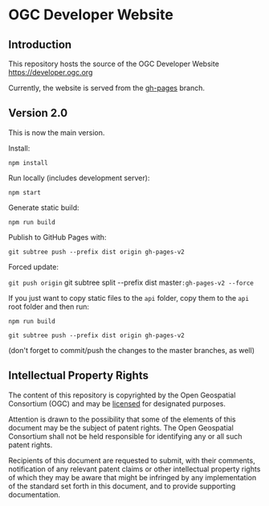 # OGC Developer Website

## Introduction
This repository hosts the source of the OGC Developer Website https://developer.ogc.org

Currently, the website is served from the [gh-pages](https://github.com/opengeospatial/developer-website/tree/gh-pages) branch.

## Version 2.0
This is now the main version.

Install:

`npm install`

Run locally (includes development server):

`npm start`

Generate static build:

`npm run build`

Publish to GitHub Pages with:

`git subtree push --prefix dist origin gh-pages-v2`

Forced update:

`git push origin` git subtree split --prefix dist master`:gh-pages-v2 --force`

If you just want to copy static files to the `api` folder, copy them to the `api` root folder and then run:

`npm run build`

`git subtree push --prefix dist origin gh-pages-v2`

(don't forget to commit/push the changes to the master branches, as well)

## Intellectual Property Rights

The content of this repository is copyrighted by the Open Geospatial Consortium (OGC) and may be [licensed](https://github.com/opengeospatial/er_template/blob/master/LICENSE) for designated purposes.

Attention is drawn to the possibility that some of the elements of this document may be the subject of patent rights. The Open Geospatial Consortium shall not be held responsible for identifying any or all such patent rights.

Recipients of this document are requested to submit, with their comments, notification of any relevant patent claims or other intellectual property rights of which they may be aware that might be infringed by any implementation of the standard set forth in this document, and to provide supporting documentation.